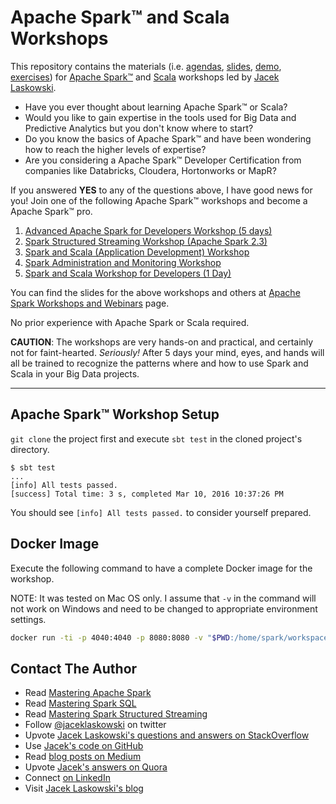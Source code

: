# Apache Spark™ and Scala Workshops

This repository contains the materials (i.e. [agendas](slides/#agendas), [slides](slides/#unit-1-spark-sql-for-large-scale-structured-data-processing), [demo](demo), [exercises](exercises)) for [Apache Spark™](http://spark.apache.org/) and [Scala](https://www.scala-lang.org/) workshops led by [Jacek Laskowski](https://twitter.com/jaceklaskowski).

- Have you ever thought about learning Apache Spark™ or Scala?
- Would you like to gain expertise in the tools used for Big Data and Predictive Analytics but you don't know where to start?
- Do you know the basics of Apache Spark™ and have been wondering how to reach the higher levels of expertise?
- Are you considering a Apache Spark™ Developer Certification from companies like Databricks, Cloudera, Hortonworks or MapR?

If you answered **YES** to any of the questions above, I have good news for you! Join one of the following Apache Spark™ workshops and become a Apache Spark™ pro.

1. [Advanced Apache Spark for Developers Workshop (5 days)](agendas/advanced-apache-spark-for-developers.md)
2. [Spark Structured Streaming Workshop (Apache Spark 2.3)](spark-structured-streaming-workshop.md)
3. [Spark and Scala (Application Development) Workshop](AGENDA.md)
4. [Spark Administration and Monitoring Workshop](AGENDA-admin.md)
5. [Spark and Scala Workshop for Developers (1 Day)](AGENDA-ONE-DAY.md)

You can find the slides for the above workshops and others at [Apache Spark Workshops and Webinars](slides/README.md#toc) page.

No prior experience with Apache Spark or Scala required.

**CAUTION**: The workshops are very hands-on and practical, and certainly not for faint-hearted. _Seriously!_ After 5 days your mind, eyes, and hands will all be trained to recognize the patterns where and how to use Spark and Scala in your Big Data projects.

---

## Apache Spark™ Workshop Setup

`git clone` the project first and execute `sbt test` in the cloned project's directory.

```
$ sbt test
...
[info] All tests passed.
[success] Total time: 3 s, completed Mar 10, 2016 10:37:26 PM
```

You should see `[info] All tests passed.` to consider yourself prepared.

## Docker Image

Execute the following command to have a complete Docker image for the workshop.

NOTE: It was tested on Mac OS only. I assume that `-v` in the command will not work on Windows and need to be changed to appropriate environment settings.

```bash
docker run -ti -p 4040:4040 -p 8080:8080 -v "$PWD:/home/spark/workspace" -v "$HOME/.ivy2":/home/spark/.ivy2 -h spark --name=spark jaceklaskowski/docker-spark
```

## Contact The Author

- Read [Mastering Apache Spark](https://bit.ly/mastering-apache-spark)
- Read [Mastering Spark SQL](https://bit.ly/mastering-spark-sql)
- Read [Mastering Spark Structured Streaming](https://bit.ly/spark-structured-streaming)
- Follow [@jaceklaskowski](https://twitter.com/jaceklaskowski) on twitter
- Upvote [Jacek Laskowski's questions and answers on StackOverflow](http://stackoverflow.com/users/1305344/jacek-laskowski)
- Use [Jacek's code on GitHub](https://github.com/jaceklaskowski)
- Read [blog posts on Medium](https://medium.com/@jaceklaskowski)
- Upvote [Jacek's answers on Quora](https://www.quora.com/profile/Jacek-Laskowski)
- Connect [on LinkedIn](https://www.linkedin.com/in/jaceklaskowski/)
- Visit [Jacek Laskowski's blog](https://blog.jaceklaskowski.pl)
